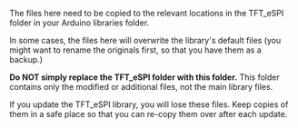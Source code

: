 The files here need to be copied to the relevant locations in the TFT_eSPI folder in your Arduino libraries folder.

In some cases, the files here will overwrite the library's default files (you might want to rename the originals first, so that you have them as a backup.)

**Do NOT simply replace the TFT_eSPI folder with this folder.** This folder contains only the modified or additional files, not the main library files.

If you update the TFT_eSPI library, you will lose these files. Keep copies of them in a safe place so that you can re-copy them over after each update.
